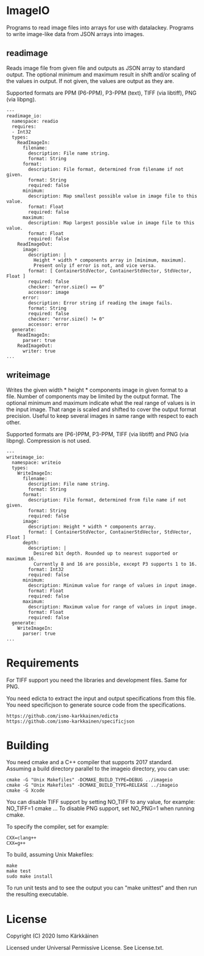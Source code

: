 # ImageIO

Programs to read image files into arrays for use with datalackey. Programs
to write image-like data from JSON arrays into images.

## readimage

Reads image file from given file and outputs as JSON array to standard output.
The optional minimum and maximum result in shift and/or scaling of the values
in output. If not given, the values are output as they are.

Supported formats are PPM (P6-PPM), P3-PPM (text), TIFF (via libtiff), PNG
(via libpng).

```
---
readimage_io:
  namespace: readio
  requires:
  - Int32
  types:
    ReadImageIn:
      filename:
        description: File name string.
        format: String
      format:
        description: File format, determined from filename if not given.
        format: String
        required: false
      minimum:
        description: Map smallest possible value in image file to this value.
        format: Float
        required: false
      maximum:
        description: Map largest possible value in image file to this value.
        format: Float
        required: false
    ReadImageOut:
      image:
        description: |
          Height * width * components array in [minimum, maximum].
          Present only if error is not, and vice versa.
        format: [ ContainerStdVector, ContainerStdVector, StdVector, Float ]
        required: false
        checker: "error.size() == 0"
        accessor: image
      error:
        description: Error string if reading the image fails.
        format: String
        required: false
        checker: "error.size() != 0"
        accessor: error
  generate:
    ReadImageIn:
      parser: true
    ReadImageOut:
      writer: true
...
```

## writeimage

Writes the given width * height * components image in given format to a file.
Number of components may be limited by the output format. The optional minimum
and maximum indicate what the real range of values is in the input image. That
range is scaled and shifted to cover the output format precision. Useful to
keep several images in same range with respect to each other.

Supported formats are (P6-)PPM, P3-PPM, TIFF (via libtiff) and PNG (via libpng).
Compression is not used.

```
---
writeimage_io:
  namespace: writeio
  types:
    WriteImageIn:
      filename:
        description: File name string.
        format: String
      format:
        description: File format, determined from file name if not given.
        format: String
        required: false
      image:
        description: Height * width * components array.
        format: [ ContainerStdVector, ContainerStdVector, StdVector, Float ]
      depth:
        description: |
          Desired bit depth. Rounded up to nearest supported or maximum 16.
          Currently 8 and 16 are possible, except P3 supports 1 to 16.
        format: Int32
        required: false
      minimum:
        description: Minimum value for range of values in input image.
        format: Float
        required: false
      maximum:
        description: Maximum value for range of values in input image.
        format: Float
        required: false
  generate:
    WriteImageIn:
      parser: true
...
```

# Requirements

For TIFF support you need the libraries and development files. Same for PNG.

You need edicta to extract the input and output specifications from this file.
You need specificjson to generate source code from the specifications.

    https://github.com/ismo-karkkainen/edicta
    https://github.com/ismo-karkkainen/specificjson

# Building

You need cmake and a C++ compiler that supports 2017 standard. Assuming a build
directory parallel to the imageio directory, you can use:

    cmake -G "Unix Makefiles" -DCMAKE_BUILD_TYPE=DEBUG ../imageio
    cmake -G "Unix Makefiles" -DCMAKE_BUILD_TYPE=RELEASE ../imageio
    cmake -G Xcode

You can disable TIFF support by setting NO_TIFF to any value, for example:
NO_TIFF=1 cmake ... To disable PNG support, set NO_PNG=1 when running cmake.

To specify the compiler, set for example:

    CXX=clang++
    CXX=g++

To build, assuming Unix Makefiles:

    make
    make test
    sudo make install

To run unit tests and to see the output you can "make unittest" and then run
the resulting executable.

# License

Copyright (C) 2020 Ismo Kärkkäinen

Licensed under Universal Permissive License. See License.txt.
